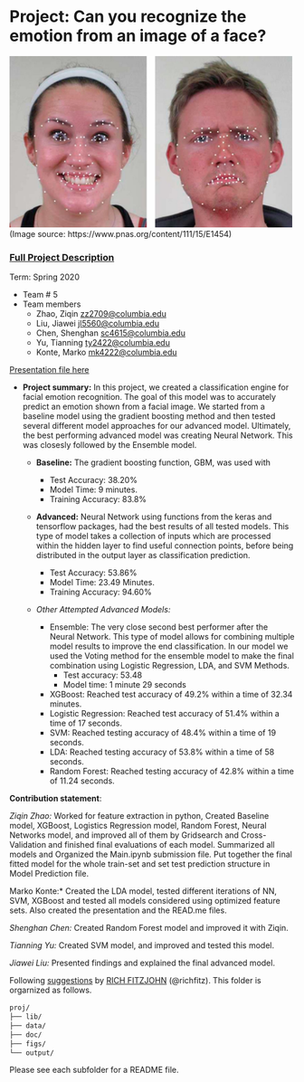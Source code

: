 # Project: Can you recognize the emotion from an image of a face? 
<img src="figs/CE.jpg" alt="Compound Emotions" width="500"/>
(Image source: https://www.pnas.org/content/111/15/E1454)

### [Full Project Description](doc/project3_desc.md)

Term: Spring 2020

+ Team # 5
+ Team members
	+ Zhao, Ziqin zz2709@columbia.edu
	+ Liu, Jiawei jl5560@columbia.edu
	+ Chen, Shenghan sc4615@columbia.edu
	+ Yu, Tianning ty2422@columbia.edu
	+ Konte, Marko mk4222@columbia.edu

[Presentation file here](https://github.com/TZstatsADS/Spring2020-Project3-group5/blob/master/doc/Project%203-%20Image%20Classification.pptx)

+ **Project summary:** 
In this project, we created a classification engine for facial emotion recognition. The goal of this model was to accurately predict an emotion shown from a facial image. We started from a baseline model using the gradient boosting method and then tested several different model approaches for our advanced model. Ultimately, the best performing advanced model was creating Neural Network. This was closesly followed by the Ensemble model. 

	+ **Baseline:** The gradient boosting function, GBM, was used with 
		+ Test Accuracy: 38.20%
		+ Model  Time: 9 minutes.
		+ Training Accuracy: 83.8%
	
	+ **Advanced:** Neural Network using functions from the keras and tensorflow packages, had the best results of all tested 				models. This type of model takes a collection of inputs which are processed within the hidden layer to find 				useful connection points, before being distributed in the output layer as classification prediction.  
		+ Test Accuracy: 53.86% 
		+ Model Time: 23.49 Minutes. 
		+ Training Accuracy: 94.60%
	
	+ *Other Attempted Advanced Models:*
		+ Ensemble: The very close second best performer after the Neural Network. This type of model allows for combining 				multiple model results to improve the end classification. In our model we used the Voting method for the 				ensemble model to make the final combination using Logistic Regression, LDA, and SVM Methods.  
			+ Test accuracy: 53.48
			+ Model time: 1 minute 29 seconds
		+ XGBoost: Reached test accuracy of 49.2% within a time of 32.34 minutes. 
		+ Logistic Regression: Reached test accuracy of 51.4% within a time of 17 seconds. 
		+ SVM: Reached testing accuracy of 48.4% within a time of 19 seconds. 
		+ LDA: Reached testing accuracy of 53.8% within a time of 58 seconds. 
		+ Random Forest: Reached testing accuracy of 42.8% within a time of 11.24 seconds.

**Contribution statement**:

*Ziqin Zhao:* Worked for feature extraction in python, Created Baseline model, XGBoost, Logistics Regression model, Random Forest, Neural Networks model, and improved all of them by Gridsearch and Cross-Validation and finished final evaluations of each model. Summarized all models and Organized the Main.ipynb submission file. Put together the final fitted model for the whole train-set and set test prediction structure in Model Prediction file.

Marko Konte:* Created the LDA model, tested different iterations of NN, SVM, XGBoost and tested all models considered using optimized feature sets. Also created the presentation and the READ.me files.

*Shenghan Chen:* Created Random Forest model and improved it with Ziqin. 

*Tianning Yu:* Created SVM model, and improved and tested this model. 

*Jiawei Liu:* Presented findings and explained the final advanced model. 

Following [suggestions](http://nicercode.github.io/blog/2013-04-05-projects/) by [RICH FITZJOHN](http://nicercode.github.io/about/#Team) (@richfitz). This folder is orgarnized as follows.

```
proj/
├── lib/
├── data/
├── doc/
├── figs/
└── output/
```

Please see each subfolder for a README file.
